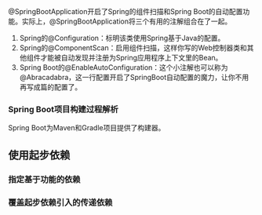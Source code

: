 @SpringBootApplication开启了Spring的组件扫描和Spring Boot的自动配置功能。实际上，@SpringBootApplication将三个有用的注解组合在了一起。

1. Spring的@Configuration：标明该类使用Spring基于Java的配置。
2. Spring的@ComponentScan：启用组件扫描，这样你写的Web控制器类和其他组件才能被自动发现并注册为Spring应用程序上下文里的Bean。
3. Spring Boot的@EnableAutoConfiguration：这个小注解也可以称为
@Abracadabra，这一行配置开启了SpringBoot自动配置的魔力，让你不用再写成篇的配置了。

### Spring Boot项目构建过程解析

Spring Boot为Maven和Gradle项目提供了构建器。

## 使用起步依赖

### 指定基于功能的依赖

### 覆盖起步依赖引入的传递依赖

